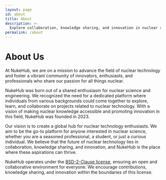 ```yaml
---
layout: page
id: about
title: About
description: >-
  Explore collaboration, knowledge sharing, and innovation in nuclear science and technology.
permalink: /about
---
```


# About Us

At NukeHub, we are on a mission to advance the field of nuclear technology and
foster a vibrant community of innovators, enthusiasts, and professionals who
share our passion for all things nuclear.

NukeHub was born out of a shared enthusiasm for nuclear science and engineering.
We recognized the need for a dedicated platform where individuals from various
backgrounds could come together to explore, learn, and collaborate on projects
related to nuclear technology. With a vision of making nuclear knowledge
accessible and promoting innovation in this field, NukeHub was founded in 2023.

Our vision is to create a global hub for nuclear technology enthusiasts.
We aim to be the go-to platform for anyone interested in nuclear science,
whether you are a seasoned professional, a student, or just a curious individual.
We believe that the future of nuclear technology lies in collaboration, knowledge
sharing, and innovation, and NukeHub is the place where these aspirations can thrive.

NukeHub operates under the
<a target="_blank" href="https://opensource.org/licenses/BSD-2-Clause">
BSD-2-Clause license</a>, ensuring an open and collaborative
environment for everyone. We encourage contributions, knowledge sharing, and
innovation within the boundaries of this license.
